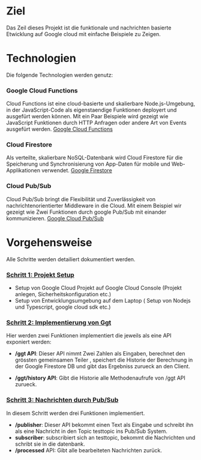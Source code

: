 # Ziel

Das Zeil dieses Projekt ist die funktionale und nachrichten basierte Etwicklung auf Google cloud mit einfache Beispiele zu Zeigen.

# Technologien
Die folgende Technologien werden genutz:

### Google Cloud Functions
Cloud Functions ist eine cloud-basierte und skalierbare Node.js-Umgebung, in der  JavaScript-Code als eigenstaendige Funktionen  deployert und ausgefürt werden können. Mit ein Paar Beispiele wird gezeigt wie JavaScript Funktionen durch HTTP Anfragen oder andere Art von Events ausgefürt werden.
[Google Cloud Functions](https://cloud.google.com/functions/)

### Cloud Firestore
Als verteilte, skalierbare NoSQL-Datenbank wird Cloud Firestore für die Speicherung und Synchronisierung von App-Daten für mobile und Web-Applikationen verwendet. [Google Firestore](https://cloud.google.com/firestore/)

### Cloud Pub/Sub
 Cloud Pub/Sub bringt die Flexibilität und Zuverlässigkeit von nachrichtenorientierter Middleware in die Cloud. Mit einem Beispiel wir gezeigt wie Zwei Funktionen durch google Pub/Sub mit einander kommunizieren. [Google Cloud Pub/Sub](https://cloud.google.com/pubsub/)

# Vorgehensweise
Alle Schritte werden detailiert dokumentiert werden.

### [Schritt 1: Projekt Setup](schritt1.md)
- Setup von Google Cloud Projekt auf Google Cloud Console (Projekt anlegen, Sicherheitskonfiguration etc.)
- Setup von Entwicklungsumgebung auf dem Laptop ( Setup von Nodejs und Typescript, google cloud sdk etc.)

### [Schritt 2: Implementierung von Ggt](schritt2.md)
Hier werden zwei Funktionen implementiert die jeweils als eine API exponiert werden:
- **/ggt API**: Dieser API nimmt Zwei Zahlen als Eingaben, berechnet den grössten gemeinsamen Teiler , speichert die Historie der Berechnung in der Google Firestore DB und gibt das Ergebniss zurueck an den Client.

- **/ggt/history API**: Gibt die Historie alle Methodenaufrufe von /ggt API zurueck.

### [Schritt 3: Nachrichten durch  Pub/Sub](schritt3.md)
In diesem Schritt werden drei Funktionen implementiert.
- **/publisher**: Dieser API bekommt einen Text als Eingabe und schreibt ihn als eine Nachricht in den Topic testtopic ins Pub/Sub System.
- **subscriber**: subscribiert sich an testtopic, bekommt die Nachrichten und schribt sie in die datenbank.
- **/processed** API: Gibt alle bearbeiteten Nachrichten zurück.
